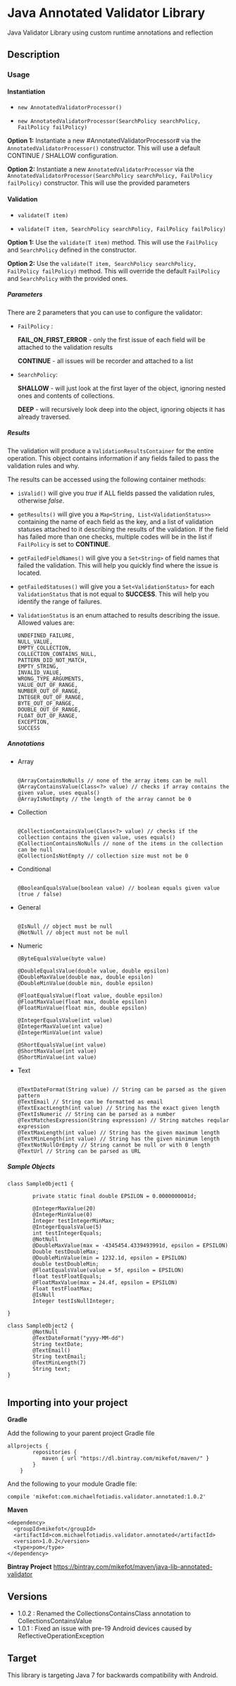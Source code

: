 # Java Annotated Validator Library
Java Validator Library using custom runtime annotations and reflection

## Description

### Usage

#### Instantiation
- `new AnnotatedValidatorProcessor()`

- `new AnnotatedValidatorProcessor(SearchPolicy searchPolicy, FailPolicy failPolicy)`

**Option 1:** Instantiate a new #AnnotatedValidatorProcessor# via the `AnnotatedValidatorProcessor()` constructor. 
This will use a default CONTINUE / SHALLOW configuration.

**Option 2:** Instantiate a new `AnnotatedValidatorProcessor` via the `AnnotatedValidatorProcessor(SearchPolicy searchPolicy, FailPolicy failPolicy)` constructor.
This will use the provided parameters 

#### Validation
- `validate(T item)`

- `validate(T item, SearchPolicy searchPolicy, FailPolicy failPolicy)`

**Option 1:** Use the `validate(T item)` method. 
This will use the `FailPolicy` and `SearchPolicy` defined in the constructor.

**Option 2:** Use the `validate(T item, SearchPolicy searchPolicy, FailPolicy failPolicy)` method.
This will override the default `FailPolicy` and `SearchPolicy` with the provided ones.

##### Parameters
There are 2 parameters that you can use to configure the validator:
- `FailPolicy` :

    **FAIL_ON_FIRST_ERROR** - only the first issue of each field will be attached to the validation results
    
    **CONTINUE** - all issues will be recorder and attached to a list
    
- `SearchPolicy`: 

    **SHALLOW** - will just look at the first layer of the object, ignoring nested ones and contents of collections.
    
    **DEEP** - will recursively look deep into the object, ignoring objects it has already traversed.

##### Results
The validation will produce a `ValidationResultsContainer` for the entire operation. This object contains information if any fields failed to pass the validation rules and why.

The results can be accessed using the following container methods: 

- `isValid()` will give you *true* if ALL fields passed the validation rules, otherwise *false*.

- `getResults()` will give you a `Map<String, List<ValidationStatus>>` containing the name of each field as the key, and a list of validation statuses attached to it describing the results of the validation. If the field has failed more than one checks, multiple codes will be in the list if `FailPolicy` is set to **CONTINUE**.

- `getFailedFieldNames()` will give you a `Set<String>` of field names that failed the validation. This will help you quickly find where the issue is located.

- `getFailedStatuses()` will give you a `Set<ValidationStatus>` for each `ValidationStatus` that is not equal to **SUCCESS**. This will help you identify the range of failures.

- `ValidationStatus` is an enum attached to results describing the issue. Allowed values are:
    
    ```
    UNDEFINED_FAILURE,    
    NULL_VALUE,    
    EMPTY_COLLECTION,    
    COLLECTION_CONTAINS_NULL,    
    PATTERN_DID_NOT_MATCH,    
    EMPTY_STRING,    
    INVALID_VALUE,    
    WRONG_TYPE_ARGUMENTS,    
    VALUE_OUT_OF_RANGE,    
    NUMBER_OUT_OF_RANGE,
    INTEGER_OUT_OF_RANGE,
    BYTE_OUT_OF_RANGE,
    DOUBLE_OUT_OF_RANGE,
    FLOAT_OUT_OF_RANGE,
    EXCEPTION,
    SUCCESS
    ```

##### Annotations
- Array
    ```
    
    @ArrayContainsNoNulls // none of the array items can be null
    @ArrayContainsValue(Class<?> value) // checks if array contains the given value, uses equals()
    @ArrayIsNotEmpty // the length of the array cannot be 0
    
    ```
- Collection
    ```
    
    @CollectionContainsValue(Class<?> value) // checks if the collection contains the given value, uses equals()
    @CollectionContainsNoNulls // none of the items in the collection can be null
    @CollectionIsNotEmpty // collection size must not be 0
    
    ```
- Conditional
    ```
    
    @BooleanEqualsValue(boolean value) // boolean equals given value (true / false)
    
    ```
- General
    ```
    
    @IsNull // object must be null
    @NotNull // object must not be null
    
    ```
- Numeric
    ```
    @ByteEqualsValue(byte value)

    @DoubleEqualsValue(double value, double epsilon)
    @DoubleMaxValue(double max, double epsilon)
    @DoubleMinValue(double min, double epsilon)

    @FloatEqualsValue(float value, double epsilon)
    @FloatMaxValue(float max, double epsilon)
    @FloatMinValue(float min, double epsilon)

    @IntegerEqualsValue(int value)
    @IntegerMaxValue(int value)
    @IntegerMinValue(int value)

    @ShortEqualsValue(int value)
    @ShortMaxValue(int value)
    @ShortMinValue(int value)
    ```
- Text
    ```
    
    @TextDateFormat(String value) // String can be parsed as the given pattern
    @TextEmail // String can be formatted as email
    @TextExactLength(int value) // String has the exact given length
    @TextIsNumeric // String can be parsed as a number
    @TextMatchesExpression(String expression) // String matches reqular expression
    @TextMaxLength(int value) // String has the given maximum length
    @TextMinLength(int value) // String has the given minimum length
    @TextNotNullOrEmpty // String cannot be null or with 0 length
    @TextUrl // String can be parsed as URL
    
    ```

##### Sample Objects

```
class SampleObject1 {

        private static final double EPSILON = 0.0000000001d;
        
        @IntegerMaxValue(20)
        @IntegerMinValue(0)
        Integer testIntegerMinMax;
        @IntegerEqualsValue(5)
        int testIntegerEquals;
        @NotNull
        @DoubleMaxValue(max = -4345454.4339493991d, epsilon = EPSILON)
        Double testDoubleMax;
        @DoubleMinValue(min = 1232.1d, epsilon = EPSILON)
        double testDoubleMin;
        @FloatEqualsValue(value = 5f, epsilon = EPSILON)
        float testFloatEquals;
        @FloatMaxValue(max = 24.4f, epsilon = EPSILON)
        Float testFloatMax;
        @IsNull
        Integer testIsNullInteger;

}
```

```
class SampleObject2 {
        @NotNull
        @TextDateFormat("yyyy-MM-dd")
        String textDate;
        @TextEmail()
        String textEmail;
        @TextMinLength(7)
        String text;
}
    
```
## Importing into your project

**Gradle**

Add the following to your parent project Gradle file

```
allprojects {
        repositories {
           maven { url "https://dl.bintray.com/mikefot/maven/" }
        }
    }
```

And the following to your module Gradle file:

`compile 'mikefot:com.michaelfotiadis.validator.annotated:1.0.2'`

**Maven**

```
<dependency>
  <groupId>mikefot</groupId>
  <artifactId>com.michaelfotiadis.validator.annotated</artifactId>
  <version>1.0.2</version>
  <type>pom</type>
</dependency>
```

**Bintray Project**
https://bintray.com/mikefot/maven/java-lib-annotated-validator

## Versions
- 1.0.2 : Renamed the CollectionsContainsClass annotation to CollectionsContainsValue
- 1.0.1 : Fixed an issue with pre-19 Android devices caused by ReflectiveOperationException

## Target
This library is targeting Java 7 for backwards compatibility with Android.
